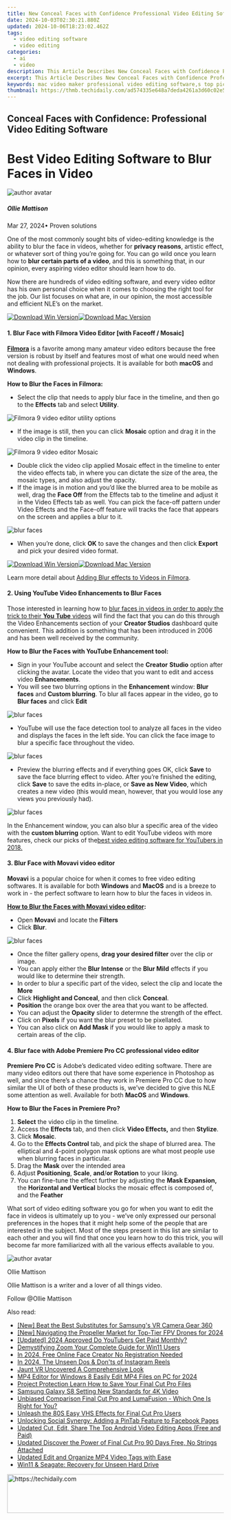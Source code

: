 ```yaml
---
title: New Conceal Faces with Confidence Professional Video Editing Software
date: 2024-10-03T02:30:21.880Z
updated: 2024-10-06T18:23:02.462Z
tags: 
  - video editing software
  - video editing
categories: 
  - ai
  - video
description: This Article Describes New Conceal Faces with Confidence Professional Video Editing Software
excerpt: This Article Describes New Conceal Faces with Confidence Professional Video Editing Software
keywords: mac video maker professional video editing software,s top picks professional 4k video editing software revealed,apples finest video editing software for professionals,professional grade 4k8k video editing the top software choices,conceal faces with confidence professional video editing software,top picks video editing software for professionals,best professional video editing software
thumbnail: https://thmb.techidaily.com/ad574335e648a7deda4261a3d60c02e5050876ad97d3a8d2551786ec91da20e4.jpg
---
```


## Conceal Faces with Confidence: Professional Video Editing Software

# Best Video Editing Software to Blur Faces in Video

![author avatar](https://images.wondershare.com/filmora/article-images/ollie-mattison.jpg)

##### Ollie Mattison

 Mar 27, 2024• Proven solutions

One of the most commonly sought bits of video-editing knowledge is the ability to blur the face in videos, whether for **privacy reasons**, artistic effect, or whatever sort of thing you’re going for. You can go wild once you learn how to **blur certain parts of a video**, and this is something that, in our opinion, every aspiring video editor should learn how to do.

Now there are hundreds of video editing software, and every video editor has his own personal choice when it comes to choosing the right tool for the job. Our list focuses on what are, in our opinion, the most accessible and efficient NLE’s on the market.

[![Download Win Version](https://images.wondershare.com/filmora/guide/download-btn-win.jpg)](https://tools.techidaily.com/wondershare/filmora/download/)[![Download Mac Version](https://images.wondershare.com/filmora/guide/download-btn-mac.jpg)](https://tools.techidaily.com/wondershare/filmora/download/)

#### 1. Blur Face with Filmora Video Editor \[with Faceoff / Mosaic\]

**[Filmora](https://tools.techidaily.com/wondershare/filmora/download/)** is a favorite among many amateur video editors because the free version is robust by itself and features most of what one would need when not dealing with professional projects. It is available for both **macOS** and **Windows**.

**How to Blur the Faces in Filmora:**

* Select the clip that needs to apply blur face in the timeline, and then go to the **Effects** tab and select   **Utility**.

![ Filmora 9 video editor utility options ](https://images.wondershare.com/filmora/article-images/filmora9-utility-options.jpg)

* If the image is still, then you can click **Mosaic** option and drag it in the video clip in the timeline.

![ Filmora 9 video editor Mosaic](https://images.wondershare.com/filmora/article-images/filmora9-mosaic-effect-adjust.jpg)

* Double click the video clip applied Mosaic effect in the timeline to enter the video effects tab, in where you can dictate the size of the area, the mosaic types, and also adjust the opacity.
* If the image is in motion and you’d like the blurred area to be mobile as well, drag the **Face Off** from the Effects tab to the timeline and adjust it in the Video Effects tab as well. You can pick the face-off pattern under Video Effects and the Face-off feature will tracks the face that appears on the screen and applies a blur to it.

![ blur faces](https://images.wondershare.com/filmora/article-images/filmora-blur-face.JPG)

* When you’re done, click **OK**  to save the changes and then click **Export** and pick your desired video format.

[![Download Win Version](https://images.wondershare.com/filmora/guide/download-btn-win.jpg)](https://tools.techidaily.com/wondershare/filmora/download/)[![Download Mac Version](https://images.wondershare.com/filmora/guide/download-btn-mac.jpg)](https://tools.techidaily.com/wondershare/filmora/download/)

Learn more detail about [Adding Blur effects to Videos in Filmora](https://tools.techidaily.com/wondershare/filmora/download/).

#### 2. Using YouTube Video Enhancements to Blur Faces

Those interested in learning how to [blur faces in videos in order to apply the trick to their **You** **Tube** videos](https://tools.techidaily.com/wondershare/filmora/download/) will find the fact that you can do this through the Video Enhancements section of your **Creator Studios** dashboard quite convenient. This addition is something that has been introduced in 2006 and has been well received by the community.

**How to Blur the Faces with YouTube Enhancement tool:**

* Sign in your YouTube account and select the **Creator** **Studio** option after clicking the avatar. Locate the video that you want to edit and access video **Enhancements**.
* You will see two blurring options in the **Enhancement** window: **Blur faces** and **Custom blurring**. To blur all faces appear in the video, go to **Blur faces** and click **Edit**

![ blur faces](https://images.wondershare.com/filmora/article-images/blur-face-in-youtube-enhancement.jpg)

* YouTube will use the face detection tool to analyze all faces in the video and displays the faces in the left side. You can click the face image to blur a specific face throughout the video.

![ blur faces](https://images.wondershare.com/filmora/article-images/youtube-enhancement-blur-faces-window.jpg)

* Preview the blurring effects and if everything goes OK, click **Save** to save the face blurring effect to video. After you’re finished the editing, click **Save** to save the edits in-place, or **Save as New Video**, which creates a new video (this would mean, however, that you would lose any views you previously had).

![ blur faces](https://images.wondershare.com/filmora/article-images/youtube-enhancement-save.jpg)

In the Enhancement window, you can also blur a specific area of the video with the **custom blurring** option. Want to edit YouTube videos with more features, check our picks of the[best video editing software for YouTubers in 2018.](https://tools.techidaily.com/wondershare/filmora/download/)

#### 3. Blur Face with Movavi video editor

**Movavi** is a popular choice for when it comes to free video editing softwares. It is available for both **Windows** and **MacOS** and is a breeze to work in - the perfect software to learn how to blur the faces in videos in.

[**How to Blur the Faces with Movavi video editor**](https://tools.techidaily.com/wondershare/filmora/download/)**:**

* Open **Movavi** and locate the **Filters**
* Click **Blur**.

![ blur faces](https://images.wondershare.com/filmora/article-images/blur-face-with-movavi-video-editor.jpg)

* Once the filter gallery opens, **drag your desired filter** over the clip or image.
* You can apply either the **Blur Intense** or the **Blur Mild** effects if you would like to determine their strength.
* In order to blur a specific part of the video, select the clip and locate the **More**
* Click **Highlight and Conceal**, and then click **Conceal**.
* **Position** the orange box over the area that you want to be affected.
* You can adjust the **Opacity** slider to determne the strength of the effect.
* Click on **Pixels** if you want the blur preset to be pixellated.
* You can also click on **Add Mask** if you would like to apply a mask to certain areas of the clip.

#### 4. Blur face with Adobe Premiere Pro CC professional video editor

**Premiere Pro CC** is Adobe’s dedicated video editing software. There are many video editors out there that have some experience in Photoshop as well, and since there’s a chance they work in Premiere Pro CC due to how similar the UI of both of these products is, we’ve decided to give this NLE some attention as well. Available for both **MacOS** and **Windows**.

**How to Blur the Faces in Premiere Pro?**

1. **Select** the video clip in the timeline.
2. Access the **Effects** tab, and then click **Video Effects,** and then **Stylize**.
3. Click **Mosaic**.
4. Go to the **Effects Control** tab, and pick the shape of blurred area. The elliptical and 4-point polygon mask options are what most people use when blurring faces in particular.
5. Drag the **Mask** over the intended area
6. Adjust **Positioning**, **Scale**, **and**/**or Rotation** to your liking.
7. You can fine-tune the effect further by adjusting the **Mask Expansion,** the **Horizontal and Vertical** blocks the mosaic effect is composed of, and the **Feather**

What sort of video editing software you go for when you want to edit the face in videos is ultimately up to you - we’ve only expressed our personal preferences in the hopes that it might help some of the people that are interested in the subject. Most of the steps present in this list are similar to each other and you will find that once you learn how to do this trick, you will become far more familiarized with all the various effects available to you.

![author avatar](https://images.wondershare.com/filmora/article-images/ollie-mattison.jpg)

Ollie Mattison

Ollie Mattison is a writer and a lover of all things video.

Follow @Ollie Mattison

<ins class="adsbygoogle"
      style="display:block"
      data-ad-client="ca-pub-7571918770474297"
      data-ad-slot="8358498916"
      data-ad-format="auto"
      data-full-width-responsive="true"></ins>

<span class="atpl-alsoreadstyle">Also read:</span>
<div><ul>
<li><a href="https://extra-hints.techidaily.com/new-beat-the-best-substitutes-for-samsungs-vr-camera-gear-360/"><u>[New] Beat the Best Substitutes for Samsung's VR Camera Gear 360</u></a></li>
<li><a href="https://fox-info.techidaily.com/new-navigating-the-propeller-market-for-top-tier-fpv-drones-for-2024/"><u>[New] Navigating the Propeller Market for Top-Tier FPV Drones for 2024</u></a></li>
<li><a href="https://youtube-web.techidaily.com/ed-2024-approved-do-youtubers-get-paid-monthly/"><u>[Updated] 2024 Approved Do YouTubers Get Paid Monthly?</u></a></li>
<li><a href="https://extra-information.techidaily.com/demystifying-zoom-your-complete-guide-for-win11-users/"><u>Demystifying Zoom Your Complete Guide for Win11 Users</u></a></li>
<li><a href="https://ai-vdieo-software.techidaily.com/in-2024-free-online-face-creator-no-registration-needed/"><u>In 2024, Free Online Face Creator No Registration Needed</u></a></li>
<li><a href="https://instagram-videos.techidaily.com/in-2024-the-unseen-dos-and-donts-of-instagram-reels/"><u>In 2024, The Unseen Dos & Don'ts of Instagram Reels</u></a></li>
<li><a href="https://fox-glue.techidaily.com/jaunt-vr-uncovered-a-comprehensive-look/"><u>Jaunt VR Uncovered A Comprehensive Look</u></a></li>
<li><a href="https://ai-vdieo-software.techidaily.com/mp4-editor-for-windows-8-easily-edit-mp4-files-on-pc-for-2024/"><u>MP4 Editor for Windows 8 Easily Edit MP4 Files on PC for 2024</u></a></li>
<li><a href="https://ai-vdieo-software.techidaily.com/project-protection-learn-how-to-save-your-final-cut-pro-files/"><u>Project Protection Learn How to Save Your Final Cut Pro Files</u></a></li>
<li><a href="https://extra-information.techidaily.com/samsung-galaxy-s8-setting-new-standards-for-4k-video/"><u>Samsung Galaxy S8 Setting New Standards for 4K Video</u></a></li>
<li><a href="https://ai-vdieo-software.techidaily.com/unbiased-comparison-final-cut-pro-and-lumafusion-which-one-is-right-for-you/"><u>Unbiased Comparison Final Cut Pro and LumaFusion - Which One Is Right for You?</u></a></li>
<li><a href="https://ai-vdieo-software.techidaily.com/unleash-the-80s-easy-vhs-effects-for-final-cut-pro-users/"><u>Unleash the 80S Easy VHS Effects for Final Cut Pro Users</u></a></li>
<li><a href="https://tech-renaissance.techidaily.com/unlocking-social-synergy-adding-a-pintab-feature-to-facebook-pages/"><u>Unlocking Social Synergy: Adding a PinTab Feature to Facebook Pages</u></a></li>
<li><a href="https://ai-vdieo-software.techidaily.com/updated-cut-edit-share-the-top-android-video-editing-apps-free-and-paid/"><u>Updated Cut, Edit, Share The Top Android Video Editing Apps (Free and Paid)</u></a></li>
<li><a href="https://ai-vdieo-software.techidaily.com/updated-discover-the-power-of-final-cut-pro-90-days-free-no-strings-attached/"><u>Updated Discover the Power of Final Cut Pro 90 Days Free, No Strings Attached</u></a></li>
<li><a href="https://ai-vdieo-software.techidaily.com/updated-edit-and-organize-mp4-video-tags-with-ease/"><u>Updated Edit and Organize MP4 Video Tags with Ease</u></a></li>
<li><a href="https://driver-error.techidaily.com/win11-and-seagate-recovery-for-unseen-hard-drive/"><u>Win11 & Seagate: Recovery for Unseen Hard Drive</u></a></li>
</ul></div>

<!-- affiliate ads begin -->
<a href="https://electronicx.pxf.io/c/5597632/1166360/14483" target="_top" id="1166360">
  <img src="//a.impactradius-go.com/display-ad/14483-1166360" border="0" alt="https://techidaily.com" width="728" height="90"/>
</a>
<img height="0" width="0" src="https://electronicx.pxf.io/i/5597632/1166360/14483" style="position:absolute;visibility:hidden;" border="0" />
<!-- affiliate ads end -->

